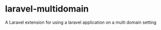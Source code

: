 # laravel-multidomain
A Laravel extension for using a laravel application on a multi domain setting
